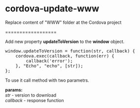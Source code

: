 cordova-update-www
==================

Replace content of "WWW" folder at the Cordova project

==================

Add new property <b>updateToVersion</b> to the <b>window</b> object.

<pre>
window.updateToVersion = function(str, callback) {
    cordova.exec(callback, function(err) {
        callback('error');
    }, "Echo", "echo", [str]);
};
</pre>

To use it call method with two parametrs. 
  
<b>params:</b> <br/>
 <i>str</i>      - version to download<br/>
 <i>callback</i> - response function  <br/>

